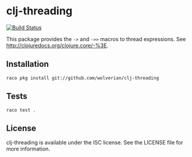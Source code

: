 # clj-threading

[![Build Status](https://travis-ci.org/wolverian/clj-threading.svg?branch=master)](https://travis-ci.org/wolverian/clj-threading)

This package provides the `->` and `->>` macros to thread
expressions. See http://clojuredocs.org/clojure.core/-%3E.

## Installation

    raco pkg install git://github.com/wolverian/clj-threading

## Tests

    raco test .

## License

clj-threading is available under the ISC license. See the LICENSE file
for more information.
